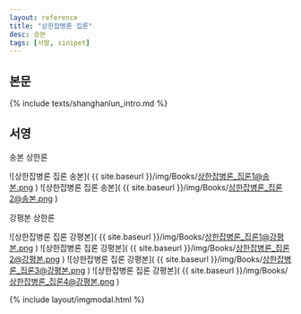 ```yaml
---
layout: reference
title: "상한잡병론 집론"
desc: 송본
tags: [서발, sinipet]
---
```


## 본문

{% include texts/shanghanlun_intro.md %}

## 서영

송본 상한론

![상한잡병론 집론 송본]( {{ site.baseurl }}/img/Books/상한잡병론_집론1@송본.png )
![상한잡병론 집론 송본]( {{ site.baseurl }}/img/Books/상한잡병론_집론2@송본.png )

강평본 상한론

![상한잡병론 집론 강평본]( {{ site.baseurl }}/img/Books/상한잡병론_집론1@강평본.png )
![상한잡병론 집론 강평본]( {{ site.baseurl }}/img/Books/상한잡병론_집론2@강평본.png )
![상한잡병론 집론 강평본]( {{ site.baseurl }}/img/Books/상한잡병론_집론3@강평본.png )
![상한잡병론 집론 강평본]( {{ site.baseurl }}/img/Books/상한잡병론_집론4@강평본.png )

{% include layout/imgmodal.html %}
